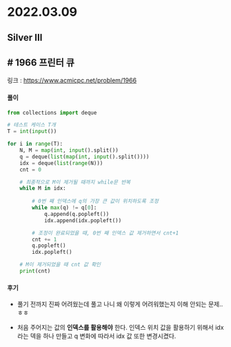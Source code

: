 # 2022.03.09

## Silver III

## # 1966 프린터 큐

링크 : https://www.acmicpc.net/problem/1966

#### 풀이

```python
from collections import deque

# 테스트 케이스 T개
T = int(input())

for i in range(T):
    N, M = map(int, input().split())
    q = deque(list(map(int, input().split())))
    idx = deque(list(range(N)))
    cnt = 0

    # 최종적으로 M이 제거될 때까지 while문 반복
    while M in idx:
        
        # 0번 째 인덱스에 q의 가장 큰 값이 위치하도록 조정
        while max(q) != q[0]:
            q.append(q.popleft())
            idx.append(idx.popleft())

        # 조정이 완료되었을 때, 0번 째 인덱스 값 제거하면서 cnt+1
        cnt += 1 
        q.popleft()
        idx.popleft()

    # M이 제거되었을 때 cnt 값 확인
    print(cnt)
```



#### 후기

* 풀기 전까지 진짜 어려웠는데 풀고 나니 왜 이렇게 어려워했는지 이해 안되는 문제.. ㅎㅎ
  

* 처음 주어지는 값의 **인덱스를 활용해야** 한다. 인덱스 위치 값을 활용하기 위해서 idx라는 덱을 하나 만들고 q 변화에 따라서 idx 값 또한 변경시켰다.
  

  







